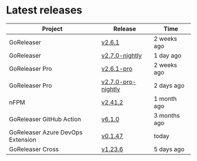 # Latest releases

| Project                           | Release                                                                                         | Time        |
| --------------------------------- | ----------------------------------------------------------------------------------------------- | ----------- |
| GoReleaser | [v2.6.1](https://github.com/goreleaser/goreleaser/releases/tag/v2.6.1) | 2 weeks ago |
| GoReleaser | [v2.7.0-nightly](https://github.com/goreleaser/goreleaser/releases/tag/nightly) | 1 day ago |
| GoReleaser Pro | [v2.6.1-pro](https://github.com/goreleaser/goreleaser-pro/releases/tag/v2.6.1-pro) | 2 weeks ago |
| GoReleaser Pro | [v2.7.0-pro-nightly](https://github.com/goreleaser/goreleaser-pro/releases/tag/nightly) | 2 days ago |
| nFPM | [v2.41.2](https://github.com/goreleaser/nfpm/releases/tag/v2.41.2) | 1 month ago |
| GoReleaser GitHub Action | [v6.1.0](https://github.com/goreleaser/goreleaser-action/releases/tag/v6.1.0) | 3 months ago |
| GoReleaser Azure DevOps Extension | [v0.1.47](https://github.com/goreleaser/goreleaser-azure-devops-extension/releases/tag/v0.1.47) | today |
| GoReleaser Cross | [v1.23.6](https://github.com/goreleaser/goreleaser-cross/releases/tag/v1.23.6) | 5 days ago |
